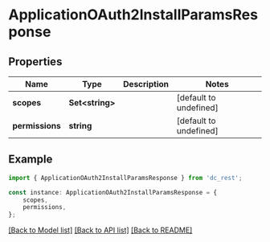 # ApplicationOAuth2InstallParamsResponse


## Properties

Name | Type | Description | Notes
------------ | ------------- | ------------- | -------------
**scopes** | **Set&lt;string&gt;** |  | [default to undefined]
**permissions** | **string** |  | [default to undefined]

## Example

```typescript
import { ApplicationOAuth2InstallParamsResponse } from 'dc_rest';

const instance: ApplicationOAuth2InstallParamsResponse = {
    scopes,
    permissions,
};
```

[[Back to Model list]](../README.md#documentation-for-models) [[Back to API list]](../README.md#documentation-for-api-endpoints) [[Back to README]](../README.md)
